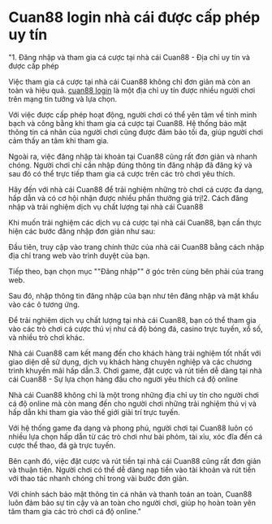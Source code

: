 # Cuan88 login nhà cái được cấp phép uy tín

"1. Đăng nhập và tham gia cá cược tại nhà cái Cuan88 - Địa chỉ uy tín và được cấp phép

Việc tham gia cá cược tại nhà cái Cuan88 không chỉ đơn giản mà còn an toàn và hiệu quả. [cuan88 login](https://cuan88.cc) là một địa chỉ uy tín được nhiều người chơi trên mạng tin tưởng và lựa chọn.

Với việc được cấp phép hoạt động, người chơi có thể yên tâm về tính minh bạch và công bằng khi tham gia cá cược tại Cuan88. Hệ thống bảo mật thông tin cá nhân của người chơi cũng được đảm bảo tối đa, giúp người chơi cảm thấy an tâm khi tham gia.

Ngoài ra, việc đăng nhập tài khoản tại Cuan88 cũng rất đơn giản và nhanh chóng. Người chơi chỉ cần nhập đúng thông tin đăng nhập đã đăng ký và sau đó có thể trực tiếp tham gia cá cược trên các trò chơi yêu thích.

Hãy đến với nhà cái Cuan88 để trải nghiệm những trò chơi cá cược đa dạng, hấp dẫn và có cơ hội nhận được nhiều phần thưởng giá trị!2. Cách đăng nhập và trải nghiệm dịch vụ chất lượng tại nhà cái Cuan88

Khi muốn trải nghiệm các dịch vụ cá cược tại nhà cái Cuan88, bạn cần thực hiện các bước đăng nhập đơn giản như sau:

Đầu tiên, truy cập vào trang chính thức của nhà cái Cuan88 bằng cách nhập địa chỉ trang web vào trình duyệt của bạn.

Tiếp theo, bạn chọn mục ""Đăng nhập"" ở góc trên cùng bên phải của trang web.

Sau đó, nhập thông tin đăng nhập của bạn như tên đăng nhập và mật khẩu vào các ô tương ứng.

Để trải nghiệm dịch vụ chất lượng tại nhà cái Cuan88, bạn có thể tham gia vào các trò chơi cá cược thú vị như cá độ bóng đá, casino trực tuyến, xổ số, và nhiều trò chơi khác.

Nhà cái Cuan88 cam kết mang đến cho khách hàng trải nghiệm tốt nhất với giao diện dễ sử dụng, dịch vụ khách hàng chuyên nghiệp và các chương trình khuyến mãi hấp dẫn.3. Chơi game, đặt cược và rút tiền dễ dàng tại nhà cái Cuan88 - Sự lựa chọn hàng đầu cho người yêu thích cá độ online

Nhà cái Cuan88 không chỉ là một trong những địa chỉ uy tín cho người chơi cá độ online mà còn mang đến cho người chơi những trải nghiệm thú vị và hấp dẫn khi tham gia vào thế giới giải trí trực tuyến.

Với hệ thống game đa dạng và phong phú, người chơi tại Cuan88 luôn có nhiều lựa chọn hấp dẫn từ các trò chơi như bài phỏm, tài xỉu, xóc đĩa đến cá cược thể thao, đá gà trực tuyến.

Bên cạnh đó, việc đặt cược và rút tiền tại nhà cái Cuan88 cũng rất đơn giản và thuận tiện. Người chơi có thể dễ dàng nạp tiền vào tài khoản và rút tiền với thao tác nhanh chóng chỉ trong vài bước đơn giản.

Với chính sách bảo mật thông tin cá nhân và thanh toán an toàn, Cuan88 luôn đảm bảo sự tin cậy và an toàn cho người chơi, giúp họ hoàn toàn yên tâm tham gia các trò chơi cá độ online."